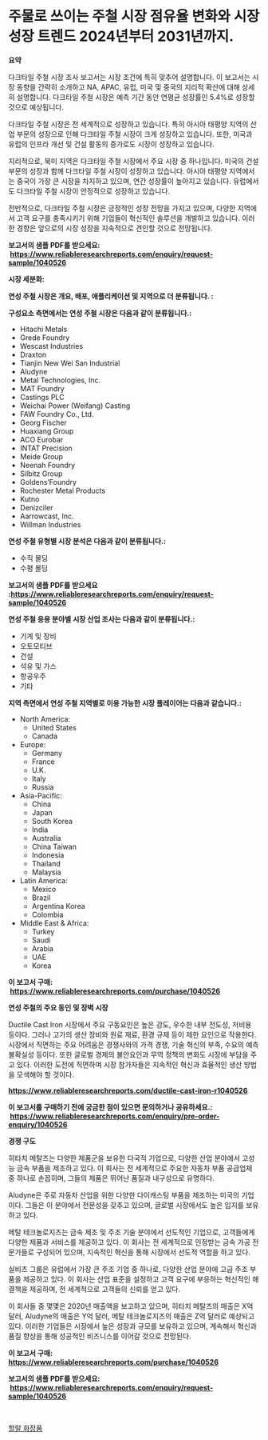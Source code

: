 <p><h1>주물로 쓰이는 주철 시장 점유율 변화와 시장 성장 트렌드 2024년부터 2031년까지.</h1></p><p><strong>요약</strong></p>
<p><p>다크타일 주철 시장 조사 보고서는 시장 조건에 특히 맞추어 설명합니다. 이 보고서는 시장 동향을 간략히 소개하고 NA, APAC, 유럽, 미국 및 중국의 지리적 확산에 대해 상세히 설명합니다. 다크타일 주철 시장은 예측 기간 동안 연평균 성장률인 5.4%로 성장할 것으로 예상됩니다.</p><p>다크타일 주철 시장은 전 세계적으로 성장하고 있습니다. 특히 아시아 태평양 지역의 산업 부문의 성장으로 인해 다크타일 주철 시장이 크게 성장하고 있습니다. 또한, 미국과 유럽의 인프라 개선 및 건설 활동의 증가로도 시장이 성장하고 있습니다.</p><p>지리적으로, 북미 지역은 다크타일 주철 시장에서 주요 시장 중 하나입니다. 미국의 건설 부문의 성장과 함께 다크타일 주철 시장이 성장하고 있습니다. 아시아 태평양 지역에서는 중국이 가장 큰 시장을 차지하고 있으며, 연간 성장률이 높아지고 있습니다. 유럽에서도 다크타일 주철 시장이 안정적으로 성장하고 있습니다.</p><p>전반적으로, 다크타일 주철 시장은 긍정적인 성장 전망을 가지고 있으며, 다양한 지역에서 고객 요구를 충족시키기 위해 기업들이 혁신적인 솔루션을 개발하고 있습니다. 이러한 경향은 앞으로의 시장 성장을 지속적으로 견인할 것으로 전망됩니다.</p></p>
<p><strong>보고서의 샘플 PDF를 받으세요: &nbsp;<a href="https://www.reliableresearchreports.com/enquiry/request-sample/1040526">https://www.reliableresearchreports.com/enquiry/request-sample/1040526</a></strong></p>
<p><strong>시장 세분화:</strong></p>
<p><strong> 연성 주철 시장은 개요, 배포, 애플리케이션 및 지역으로 더 분류됩니다. :</strong></p>
<p><strong>구성요소 측면에서는 연성 주철 시장은 다음과 같이 분류됩니다.:</strong></p>
<p><ul><li>Hitachi Metals</li><li>Grede Foundry</li><li>Wescast Industries</li><li>Draxton</li><li>Tianjin New Wei San Industrial</li><li>Aludyne</li><li>Metal Technologies, Inc.</li><li>MAT Foundry</li><li>Castings PLC</li><li>Weichai Power (Weifang) Casting</li><li>FAW Foundry Co., Ltd.</li><li>Georg Fischer</li><li>Huaxiang Group</li><li>ACO Eurobar</li><li>INTAT Precision</li><li>Meide Group</li><li>Neenah Foundry</li><li>Silbitz Group</li><li>Goldens’Foundry</li><li>Rochester Metal Products</li><li>Kutno</li><li>Denizciler</li><li>Aarrowcast, Inc.</li><li>Willman Industries</li></ul></p>
<p><strong> 연성 주철 유형별 시장 분석은 다음과 같이 분류됩니다.:</strong></p>
<p><ul><li>수직 몰딩</li><li>수평 몰딩</li></ul></p>
<p><strong>보고서의 샘플 PDF를 받으세요 :<a href="https://www.reliableresearchreports.com/enquiry/request-sample/1040526">https://www.reliableresearchreports.com/enquiry/request-sample/1040526</a></strong></p>
<p><strong> 연성 주철 응용 분야별 시장 산업 조사는 다음과 같이 분류됩니다.:</strong></p>
<p><ul><li>기계 및 장비</li><li>오토모티브</li><li>건설</li><li>석유 및 가스</li><li>항공우주</li><li>기타</li></ul></p>
<p><strong>지역 측면에서 연성 주철 지역별로 이용 가능한 시장 플레이어는 다음과 같습니다.:</strong></p>
<p><ul>
    <li>
        North America:
        <ul>
            <li>United States</li>
            <li>Canada</li>
        </ul>
    </li>
    <li>
        Europe:
        <ul>
            <li>Germany</li>
            <li>France</li>
            <li>U.K.</li>
            <li>Italy</li>
            <li>Russia</li>
        </ul>
    </li>
    <li>
        Asia-Pacific:
        <ul>
            <li>China</li>
            <li>Japan</li>
            <li>South Korea</li>
            <li>India</li>
            <li>Australia</li>
            <li>China Taiwan</li>
            <li>Indonesia</li>
            <li>Thailand</li>
            <li>Malaysia</li>
        </ul>
    </li>
    <li>
        Latin America:
        <ul>
            <li>Mexico</li>
            <li>Brazil</li>
            <li>Argentina Korea</li>
            <li>Colombia</li>
        </ul>
    </li>
    <li>
        Middle East & Africa:
        <ul>
            <li>Turkey</li>
            <li>Saudi</li>
            <li>Arabia</li>
            <li>UAE</li>
            <li>Korea</li>
        </ul>
    </li>
    </ul></p>
<p><strong>이 보고서 구매: &nbsp;<a href="https://www.reliableresearchreports.com/purchase/1040526">https://www.reliableresearchreports.com/purchase/1040526</a></strong></p>
<p><strong>연성 주철의 주요 동인 및 장벽 시장</strong></p>
<p><p>Ductile Cast Iron 시장에서 주요 구동요인은 높은 강도, 우수한 내부 전도성, 저비용 등이다. 그러나 고가의 생산 장비와 원료 재료, 환경 규제 등이 제한 요인으로 작용한다. 시장에서 직면하는 주요 어려움은 경쟁사와의 가격 경쟁, 기술 혁신의 부족, 수요의 예측 불확실성 등이다. 또한 글로벌 경제의 불안요인과 무역 정책의 변화도 시장에 부담을 주고 있다. 이러한 도전에 직면하며 시장 참가자들은 지속적인 혁신과 효율적인 생산 방법을 모색해야 할 것이다.</p></p>
<p><strong><a href="https://www.reliableresearchreports.com/ductile-cast-iron-r1040526">https://www.reliableresearchreports.com/ductile-cast-iron-r1040526</a></strong></p>
<p><strong>이 보고서를 구매하기 전에 궁금한 점이 있으면 문의하거나 공유하세요.: &nbsp;<a href="https://www.reliableresearchreports.com/enquiry/pre-order-enquiry/1040526">https://www.reliableresearchreports.com/enquiry/pre-order-enquiry/1040526</a></strong></p>
<p><strong>경쟁 구도</strong></p>
<p><p>히타치 메탈즈는 다양한 제품군을 보유한 다국적 기업으로, 다양한 산업 분야에서 고성능 금속 부품을 제조하고 있다. 이 회사는 전 세계적으로 주요한 자동차 부품 공급업체 중 하나로 손꼽히며, 그들의 제품은 뛰어난 품질과 내구성으로 유명하다. </p><p>Aludyne은 주로 자동차 산업을 위한 다양한 다이캐스팅 부품을 제조하는 미국의 기업이다. 그들은 이 분야에서 전문성을 갖추고 있으며, 글로벌 시장에서도 높은 입지를 보유하고 있다. </p><p>메탈 테크놀로지즈는 금속 제조 및 주조 기술 분야에서 선도적인 기업으로, 고객들에게 다양한 제품과 서비스를 제공하고 있다. 이 회사는 전 세계적으로 인정받는 금속 가공 전문가들로 구성되어 있으며, 지속적인 혁신을 통해 시장에서 선도적 역할을 하고 있다.</p><p>실비츠 그룹은 유럽에서 가장 큰 주조 기업 중 하나로, 다양한 산업 분야에 고급 주조 부품을 제공하고 있다. 이 회사는 산업 표준을 설정하고 고객 요구에 부응하는 혁신적인 해결책을 제공하며, 전 세계적으로 고객들의 신뢰를 얻고 있다.</p><p>이 회사들 중 몇몇은 2020년 매출액을 보고하고 있으며, 히타치 메탈즈의 매출은 X억 달러, Aludyne의 매출은 Y억 달러, 메탈 테크놀로지즈의 매출은 Z억 달러로 예상되고 있다. 이러한 기업들은 시장에서 높은 성장과 규모를 보유하고 있으며, 계속해서 혁신과 품질 향상을 통해 성공적인 비즈니스를 이어갈 것으로 전망된다.</p></p>
<p><strong>이 보고서 구매: &nbsp; <a href="https://www.reliableresearchreports.com/purchase/1040526">https://www.reliableresearchreports.com/purchase/1040526</a></strong></p>
<p><strong>보고서의 샘플 PDF를 받으세요: &nbsp;<a href="https://www.reliableresearchreports.com/enquiry/request-sample/1040526">https://www.reliableresearchreports.com/enquiry/request-sample/1040526</a></strong><strong></strong></p>
<p>&nbsp;</p>
<p><p><a href="https://medium.com/@wallacbahrtyinger567686/%ED%95%A0%EB%9E%84-%ED%99%94%EC%9E%A5%ED%92%88-%EC%8B%9C%EC%9E%A5-%EB%B3%B4%EA%B3%A0%EC%84%9C%EB%8A%94-%EC%9D%B4-%EC%8B%9C%EC%9E%A5%EC%9D%98-%EC%B5%9C%EC%8B%A0-%ED%8A%B8%EB%A0%8C%EB%93%9C%EC%99%80-%EC%84%B1%EC%9E%A5-%EA%B8%B0%ED%9A%8C%EB%A5%BC-%EB%B3%B4%EC%97%AC%EC%A4%8D%EB%8B%88%EB%8B%A4-da80fc8d5e22">할랄 화장품</a></p></p>